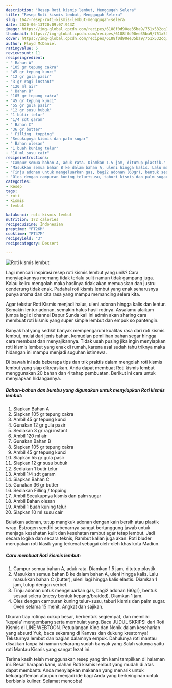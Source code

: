 ```yaml
---
description: "Resep Roti kismis lembut, Menggugah Selera"
title: "Resep Roti kismis lembut, Menggugah Selera"
slug: 1647-resep-roti-kismis-lembut-menggugah-selera
date: 2020-06-13T20:09:07.943Z
image: https://img-global.cpcdn.com/recipes/6188f0d90ee35ba9/751x532cq70/roti-kismis-lembut-foto-resep-utama.jpg
thumbnail: https://img-global.cpcdn.com/recipes/6188f0d90ee35ba9/751x532cq70/roti-kismis-lembut-foto-resep-utama.jpg
cover: https://img-global.cpcdn.com/recipes/6188f0d90ee35ba9/751x532cq70/roti-kismis-lembut-foto-resep-utama.jpg
author: Floyd McDaniel
ratingvalue: 5
reviewcount: 11
recipeingredient:
- " Bahan A"
- "105 gr tepung cakra"
- "45 gr tepung kunci"
- "12 gr gula pasir"
- "3 gr ragi instant"
- "120 ml air"
- " Bahan B"
- "105 gr tepung cakra"
- "45 gr tepung kunci"
- "55 gr gula pasir"
- "12 gr susu bubuk"
- "1 butir telur"
- "1/4 sdt garam"
- " Bahan C"
- "36 gr butter"
- " Filling  topping"
- "Secukupnya kismis dan palm sugar"
- " Bahan olesan"
- "1 buah kuning telur"
- "10 ml susu cair"
recipeinstructions:
- "Campur semua bahan A, aduk rata. Diamkan 1.5 jam, ditutup plastik."
- "Masukkan semua bahan B ke dalam bahan A, uleni hingga kalis. Lalu masukkan bahan C (butter), uleni lagi hingga kalis elastis. Diamkan 1 jam, tutup dengan serbet."
- "Tinju adonan untuk mengeluarkan gas, bagi2 adonan (60gr), bentuk sesuai selera (me:sy bentuk kepang/braided). Diamkan 1 jam."
- "Oles dengan campuran kuning telur+susu, taburi kismis dan palm sugar. Oven selama 15 menit. Angkat dan sajikan."
categories:
- Resep
tags:
- roti
- kismis
- lembut

katakunci: roti kismis lembut 
nutrition: 172 calories
recipecuisine: Indonesian
preptime: "PT26M"
cooktime: "PT47M"
recipeyield: "3"
recipecategory: Dessert

---
```



![Roti kismis lembut](https://img-global.cpcdn.com/recipes/6188f0d90ee35ba9/751x532cq70/roti-kismis-lembut-foto-resep-utama.jpg)

Lagi mencari inspirasi resep roti kismis lembut yang unik? Cara menyiapkannya memang tidak terlalu sulit namun tidak gampang juga. Kalau keliru mengolah maka hasilnya tidak akan memuaskan dan justru cenderung tidak enak. Padahal roti kismis lembut yang enak seharusnya punya aroma dan cita rasa yang mampu memancing selera kita.

Agar tekstur Roti Kismis menjadi halus, uleni adonan hingga kalis dan lentur. Semakin lentur adonan, semakin halus hasil rotinya. Assalamu alaikum jumpa lagi di channel Dapur Sunda kali ini admin akan sharing cara membuat roti kismis yang super simple lembut dan empuk so pantengin.

Banyak hal yang sedikit banyak mempengaruhi kualitas rasa dari roti kismis lembut, mulai dari jenis bahan, kemudian pemilihan bahan segar hingga cara membuat dan menyajikannya. Tidak usah pusing jika ingin menyiapkan roti kismis lembut yang enak di rumah, karena asal sudah tahu triknya maka hidangan ini mampu menjadi suguhan istimewa.


Di bawah ini ada beberapa tips dan trik praktis dalam mengolah roti kismis lembut yang siap dikreasikan. Anda dapat membuat Roti kismis lembut menggunakan 20 bahan dan 4 tahap pembuatan. Berikut ini cara untuk menyiapkan hidangannya.

<!--inarticleads1-->

##### Bahan-bahan dan bumbu yang digunakan untuk menyiapkan Roti kismis lembut:

1. Siapkan  Bahan A
1. Siapkan 105 gr tepung cakra
1. Ambil 45 gr tepung kunci
1. Gunakan 12 gr gula pasir
1. Sediakan 3 gr ragi instant
1. Ambil 120 ml air
1. Gunakan  Bahan B
1. Siapkan 105 gr tepung cakra
1. Ambil 45 gr tepung kunci
1. Siapkan 55 gr gula pasir
1. Siapkan 12 gr susu bubuk
1. Sediakan 1 butir telur
1. Ambil 1/4 sdt garam
1. Siapkan  Bahan C
1. Gunakan 36 gr butter
1. Sediakan  Filling / topping
1. Ambil Secukupnya kismis dan palm sugar
1. Ambil  Bahan olesan
1. Ambil 1 buah kuning telur
1. Siapkan 10 ml susu cair


Bulatkan adonan, tutup mangkuk adonan dengan kain bersih atau plastik wrap. Estrogen sendiri sebenarnya sangat bertanggung jawab untuk menjaga kesehatan kulit dan kesehatan rambut agar tetap lembut. Jadi secara logika dan secara teknis, Rambut kalian juga akan. Roti bluder merupakan roti klasik yang terkenal sebagai oleh-oleh khas kota Madiun. 

<!--inarticleads2-->

##### Cara membuat Roti kismis lembut:

1. Campur semua bahan A, aduk rata. Diamkan 1.5 jam, ditutup plastik.
1. Masukkan semua bahan B ke dalam bahan A, uleni hingga kalis. Lalu masukkan bahan C (butter), uleni lagi hingga kalis elastis. Diamkan 1 jam, tutup dengan serbet.
1. Tinju adonan untuk mengeluarkan gas, bagi2 adonan (60gr), bentuk sesuai selera (me:sy bentuk kepang/braided). Diamkan 1 jam.
1. Oles dengan campuran kuning telur+susu, taburi kismis dan palm sugar. Oven selama 15 menit. Angkat dan sajikan.


Ukuran tiap rotinya cukup besar, berbentuk segiempat, dan memiliki &#39;kepala&#39; mengembang serta membulat yang. Baca JUDUL SKRIPSI dari Roti Kismis di LINE WEBTOON. Petualangan Kino dan Nonik dalam keseharian yang absurd Yuk, baca sekarang di Kanvas dan dukung kreatornya! Teksturnya lembut dan bagian dalamnya empuk. Dahulunya roti mantau disajikan tanpa isi namun sekarang sudah banyak yang Salah satunya yaitu roti Mantau Kismis yang sangat lezat ini. 

Terima kasih telah menggunakan resep yang tim kami tampilkan di halaman ini. Besar harapan kami, olahan Roti kismis lembut yang mudah di atas dapat membantu Anda menyiapkan makanan yang menarik untuk keluarga/teman ataupun menjadi ide bagi Anda yang berkeinginan untuk berbisnis kuliner. Selamat mencoba!
